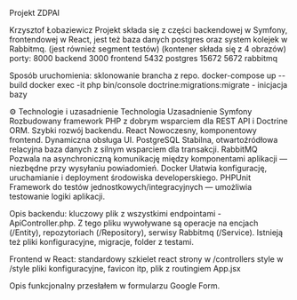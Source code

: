 Projekt ZDPAI

Krzysztof Łobaziewicz
Projekt składa się z części backendowej w Symfony, frontendowej w React, jest też baza danych postgres oraz system kolejek w Rabbitmq. (jest również segment testów)
(kontener składa się z 4 obrazów)
porty:
8000 backend
3000 frontend
5432 postgres
15672 5672 rabbitmq

Sposób uruchomienia:
sklonowanie brancha z repo. 
docker-compose up --build
docker exec -it php bin/console doctrine:migrations:migrate  - inicjacja bazy

⚙️ Technologie i uzasadnienie
Technologia	Uzasadnienie
Symfony	Rozbudowany framework PHP z dobrym wsparciem dla REST API i Doctrine ORM. Szybki rozwój backendu.
React	Nowoczesny, komponentowy frontend. Dynamiczna obsługa UI.
PostgreSQL	Stabilna, otwartoźródłowa relacyjna baza danych z silnym wsparciem dla transakcji.
RabbitMQ	Pozwala na asynchroniczną komunikację między komponentami aplikacji — niezbędne przy wysyłaniu powiadomień.
Docker	Ułatwia konfigurację, uruchamianie i deployment środowiska developerskiego.
PHPUnit	Framework do testów jednostkowych/integracyjnych — umożliwia testowanie logiki aplikacji.

Opis backendu: kluczowy plik z wszystkimi endpointami - ApiController.php.
Z tego pliku wywoływane są operacje na encjach (/Entity), repozytoriach (/Repository), serwisy Rabbitmq (/Service).
Istnieją też pliki konfiguracyjne, migracje, folder z testami.

Frontend w React:
standardowy szkielet react
strony w /controllers
style w /style
pliki konfiguracyjne, favicon itp, 
plik z routingiem App.jsx

Opis funkcjonalny przesłałem w formularzu Google Form.
